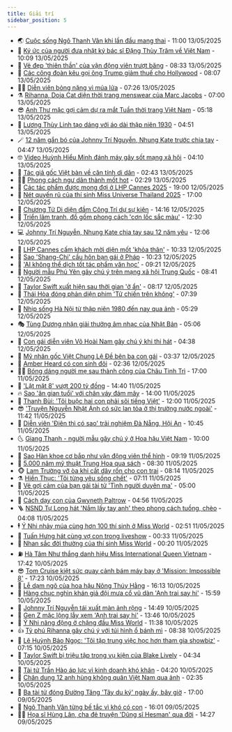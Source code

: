 ```yaml
---
title: Giải trí
sidebar_position: 5
---
```


<!-- vnexpress-giai-tri:START -->
- 🌏 [Cuộc sống Ngô Thanh Vân khi lần đầu mang thai](https://vnexpress.net/cuoc-song-ngo-thanh-van-khi-lan-dau-mang-thai-4884479.html) - 11:00 13/05/2025
- 💫 [Ký ức của người đưa nhật ký bác sĩ Đặng Thùy Trâm về Việt Nam](https://vnexpress.net/ky-uc-cua-nguoi-dua-nhat-ky-bac-si-dang-thuy-tram-ve-viet-nam-4884634.html) - 10:09 13/05/2025
- 🌮 [Vẻ đẹp &#39;thiên thần&#39; của vận động viên trượt băng](https://vnexpress.net/ve-dep-thien-than-cua-van-dong-vien-truot-bang-4885161.html) - 08:33 13/05/2025
- 🧠 [Các công đoàn kêu gọi ông Trump giảm thuế cho Hollywood](https://vnexpress.net/cac-cong-doan-keu-goi-ong-trump-giam-thue-cho-hollywood-4885127.html) - 08:07 13/05/2025
- 👨‍🏫 [Diễn viên bỏng nặng vì múa lửa](https://vnexpress.net/dien-vien-bong-nang-vi-mua-lua-4885335.html) - 07:26 13/05/2025
- ⚗️ [Rihanna, Doja Cat diện thời trang menswear của Marc Jacobs](https://vnexpress.net/rihanna-doja-cat-dien-thoi-trang-menswear-cua-marc-jacobs-4883824.html) - 07:00 13/05/2025
- 😎 [Anh Thư mặc gợi cảm dự ra mắt Tuần thời trang Việt Nam](https://vnexpress.net/anh-thu-mac-goi-cam-du-ra-mat-tuan-thoi-trang-viet-nam-4885164.html) - 05:18 13/05/2025
- 🫣 [Lương Thùy Linh tạo dáng với áo dài thập niên 1930](https://vnexpress.net/luong-thuy-linh-tao-dang-voi-ao-dai-thap-nien-1930-4885185.html) - 04:51 13/05/2025
- 🪄 [12 năm gắn bó của Johnny Trí Nguyễn, Nhung Kate trước chia tay](https://vnexpress.net/12-nam-gan-bo-cua-johnny-tri-nguyen-nhung-kate-truoc-chia-tay-4885135.html) - 04:47 13/05/2025
- 🤓 [Video Huỳnh Hiểu Minh đánh máy gây sốt mạng xã hội](https://vnexpress.net/video-huynh-hieu-minh-danh-may-gay-sot-mang-xa-hoi-4885158.html) - 04:10 13/05/2025
- 🫶 [Tác giả gốc Việt bàn về căn tính di dân](https://vnexpress.net/tac-gia-goc-viet-ban-ve-can-tinh-di-dan-4884661.html) - 02:43 13/05/2025
- 🧑‍🏫 [Phong cách ngư dân thành mốt hot](https://vnexpress.net/phong-cach-ngu-dan-thanh-mot-hot-4884617.html) - 02:29 13/05/2025
- 🦄 [Các tác phẩm được mong đợi ở LHP Cannes 2025](https://vnexpress.net/cac-tac-pham-duoc-mong-doi-o-lhp-cannes-2025-4884561.html) - 19:00 12/05/2025
- 💫 [Nét quyến rũ của thí sinh Miss Universe Thailand 2025](https://vnexpress.net/net-quyen-ru-cua-thi-sinh-miss-universe-thailand-2025-4884866.html) - 17:00 12/05/2025
- 🎊 [Chương Tử Di diện đầm Công Trí dự sự kiện](https://vnexpress.net/chuong-tu-di-dien-dam-cong-tri-du-su-kien-4885045.html) - 14:16 12/05/2025
- 👹 [Triển lãm tranh, đồ gốm phong cách &#39;cơn lốc sắc màu&#39;](https://vnexpress.net/trien-lam-tranh-do-gom-phong-cach-con-loc-sac-mau-4884715.html) - 12:30 12/05/2025
- 💻 [Johnny Trí Nguyễn, Nhung Kate chia tay sau 12 năm yêu](https://vnexpress.net/johnny-tri-nguyen-nhung-kate-chia-tay-sau-12-nam-yeu-4882254.html) - 12:06 12/05/2025
- 🤡 [LHP Cannes cấm khách mời diện mốt &#39;khỏa thân&#39;](https://vnexpress.net/lhp-cannes-cam-khach-moi-dien-mot-khoa-than-4884946.html) - 10:33 12/05/2025
- 🥰 [Sao &#39;Shang-Chi&#39; cầu hôn bạn gái ở Pháp](https://vnexpress.net/sao-shang-chi-cau-hon-ban-gai-o-phap-4884871.html) - 10:23 12/05/2025
- 🚀 [&#39;AI không thể dịch tốt tác phẩm văn học&#39;](https://vnexpress.net/ai-khong-the-dich-tot-tac-pham-van-hoc-4883906.html) - 09:21 12/05/2025
- 📝 [Người mẫu Phú Yên gây chú ý trên mạng xã hội Trung Quốc](https://vnexpress.net/nguoi-mau-phu-yen-gay-chu-y-tren-mang-xa-hoi-trung-quoc-4884793.html) - 08:41 12/05/2025
- 🐲 [Taylor Swift xuất hiện sau thời gian &#39;ở ẩn&#39;](https://vnexpress.net/taylor-swift-xuat-hien-sau-thoi-gian-o-an-4884707.html) - 08:17 12/05/2025
- 🎃 [Thái Hòa đóng phản diện phim &#39;Tử chiến trên không&#39;](https://vnexpress.net/thai-hoa-dong-phan-dien-phim-tu-chien-tren-khong-4884752.html) - 07:39 12/05/2025
- 🤠 [Nhịp sống Hà Nội từ thập niên 1980 đến nay qua ảnh](https://vnexpress.net/nhip-song-ha-noi-tu-thap-nien-1980-den-nay-qua-anh-4884509.html) - 05:29 12/05/2025
- 🎭 [Tùng Dương nhận giải thưởng âm nhạc của Nhật Bản](https://vnexpress.net/tung-duong-nhan-giai-thuong-am-nhac-cua-nhat-ban-4884604.html) - 05:06 12/05/2025
- 🧰 [Con gái diễn viên Võ Hoài Nam gây chú ý khi thi hát](https://vnexpress.net/con-gai-dien-vien-vo-hoai-nam-gay-chu-y-khi-thi-hat-4884629.html) - 04:38 12/05/2025
- 🦍 [Mỹ nhân gốc Việt Chung Lệ Đề bên ba con gái](https://vnexpress.net/my-nhan-goc-viet-chung-le-de-ben-ba-con-gai-4884590.html) - 03:37 12/05/2025
- 🌝 [Amber Heard có con sinh đôi](https://vnexpress.net/amber-heard-co-con-sinh-doi-4884581.html) - 02:36 12/05/2025
- 🧑‍💻 [Bóng dáng người mẹ sau thành công của Châu Tinh Trì](https://vnexpress.net/bong-dang-nguoi-me-sau-thanh-cong-cua-chau-tinh-tri-4884331.html) - 17:00 11/05/2025
- 🥸 [&#39;Lật mặt 8&#39; vượt 200 tỷ đồng](https://vnexpress.net/lat-mat-8-vuot-200-ty-dong-4884462.html) - 14:40 11/05/2025
- 🔥 [Sao &#39;ăn gian tuổi&#39; với chân váy đám mây](https://vnexpress.net/sao-an-gian-tuoi-voi-chan-vay-dam-may-4884094.html) - 14:00 11/05/2025
- 🐎 [Thanh Bùi: &#39;Tôi buộc hai con phải sõi tiếng Việt&#39;](https://vnexpress.net/thanh-bui-toi-buoc-hai-con-phai-soi-tieng-viet-4884399.html) - 12:00 11/05/2025
- 😎 [&#39;Truyện Nguyễn Nhật Ánh có sức lan tỏa ở thị trường nước ngoài&#39;](https://vnexpress.net/truyen-nguyen-nhat-anh-co-suc-lan-toa-o-thi-truong-nuoc-ngoai-4884426.html) - 11:42 11/05/2025
- 🦄 [Diễn viên &#39;Điên thì có sao&#39; trải nghiệm Đà Nẵng, Hội An](https://vnexpress.net/dien-vien-dien-thi-co-sao-trai-nghiem-da-nang-hoi-an-4884424.html) - 10:45 11/05/2025
- 🌜 [Giang Thanh - người mẫu gây chú ý ở Hoa hậu Việt Nam](https://vnexpress.net/giang-thanh-nguoi-mau-gay-chu-y-o-hoa-hau-viet-nam-4884369.html) - 10:00 11/05/2025
- 🚦 [Sao Hàn khoe cơ bắp như vận động viên thể hình](https://vnexpress.net/sao-han-khoe-co-bap-nhu-van-dong-vien-the-hinh-4884197.html) - 09:19 11/05/2025
- 🧐 [5.000 năm mỹ thuật Trung Hoa qua sách](https://vnexpress.net/5-000-nam-my-thuat-trung-hoa-qua-sach-4881405.html) - 08:30 11/05/2025
- 🐵 [Lam Trường vỡ òa khi cắt dây rốn cho con trai](https://vnexpress.net/lam-truong-vo-oa-khi-cat-day-ron-cho-con-trai-4884375.html) - 08:14 11/05/2025
- ⚗️ [Hiền Thục: &#39;Tôi từng yêu sống chết&#39;](https://vnexpress.net/hien-thuc-toi-tung-yeu-song-chet-4884358.html) - 07:11 11/05/2025
- 👺 [Vẻ gợi cảm của bạn gái tài tử &#39;Tình người duyên ma&#39;](https://vnexpress.net/ve-goi-cam-cua-ban-gai-tai-tu-tinh-nguoi-duyen-ma-4884211.html) - 05:00 11/05/2025
- 🌊 [Cách dạy con của Gwyneth Paltrow](https://vnexpress.net/cach-day-con-cua-gwyneth-paltrow-4883842.html) - 04:56 11/05/2025
- 🪜 [NSND Tự Long hát &#39;Nắm lấy tay anh&#39; theo phong cách tuồng, chèo](https://vnexpress.net/nsnd-tu-long-hat-nam-lay-tay-anh-theo-phong-cach-tuong-cheo-4884307.html) - 04:08 11/05/2025
- 🕴 [Ý Nhi nhảy múa cùng hơn 100 thí sinh ở Miss World](https://vnexpress.net/y-nhi-nhay-mua-cung-hon-100-thi-sinh-o-miss-world-4884301.html) - 02:51 11/05/2025
- 💃 [Tuấn Hưng hát cùng vợ con trong liveshow](https://vnexpress.net/tuan-hung-hat-cung-vo-con-trong-liveshow-4884276.html) - 00:33 11/05/2025
- 🦄 [Nhan sắc đời thường của thí sinh Miss World](https://vnexpress.net/nhan-sac-doi-thuong-cua-thi-sinh-miss-world-4884212.html) - 00:20 11/05/2025
- ⛽️ [Hà Tâm Như thắng danh hiệu Miss International Queen Vietnam](https://vnexpress.net/ha-tam-nhu-thang-danh-hieu-miss-international-queen-vietnam-4884225.html) - 17:42 10/05/2025
- 😎 [Tom Cruise kiệt sức quay cảnh bám máy bay ở &#39;Mission: Impossible 8&#39;](https://vnexpress.net/tom-cruise-kiet-suc-quay-canh-bam-may-bay-o-mission-impossible-8-4884034.html) - 17:23 10/05/2025
- 🌊 [Lễ dạm ngõ của hoa hậu Nông Thúy Hằng](https://vnexpress.net/le-dam-ngo-cua-hoa-hau-nong-thuy-hang-4884234.html) - 16:13 10/05/2025
- 🐲 [Hàng chục nghìn khán giả đội mưa cổ vũ dàn &#39;Anh trai say hi&#39;](https://vnexpress.net/hang-chuc-nghin-khan-gia-doi-mua-co-vu-dan-anh-trai-say-hi-4884243.html) - 15:59 10/05/2025
- 💂 [Johnny Trí Nguyễn tái xuất màn ảnh rộng](https://vnexpress.net/johnny-tri-nguyen-tai-xuat-man-anh-rong-4884203.html) - 14:49 10/05/2025
- 🙉 [Gen Z mặc lộng lẫy xem &#39;Anh trai say hi&#39;](https://vnexpress.net/gen-z-mac-long-lay-xem-anh-trai-say-hi-4884222.html) - 13:46 10/05/2025
- 💪 [Ý Nhi năng động ở chặng đầu Miss World](https://vnexpress.net/y-nhi-nang-dong-o-chang-dau-miss-world-4882909.html) - 11:38 10/05/2025
- 👍 [Tỷ phú Rihanna gây chú ý với túi hình ổ bánh mì](https://vnexpress.net/ty-phu-rihanna-gay-chu-y-voi-tui-hinh-o-banh-mi-4884057.html) - 08:38 10/05/2025
- 💪 [Lê Huỳnh Bảo Ngọc: &#39;Tôi tập trung việc học hơn tham gia showbiz&#39;](https://vnexpress.net/le-huynh-bao-ngoc-toi-tap-trung-viec-hoc-hon-tham-gia-showbiz-4880892.html) - 07:15 10/05/2025
- 💄 [Taylor Swift bị triệu tập trong vụ kiện của Blake Lively](https://vnexpress.net/taylor-swift-bi-trieu-tap-trong-vu-kien-cua-blake-lively-4884020.html) - 04:34 10/05/2025
- 🦩 [Tài tử Trần Hào áp lực vì kinh doanh khó khăn](https://vnexpress.net/tai-tu-tran-hao-ap-luc-vi-kinh-doanh-kho-khan-4884071.html) - 04:20 10/05/2025
- 🥸 [Chân dung 12 anh hùng không quân Việt Nam qua ảnh](https://vnexpress.net/chan-dung-12-anh-hung-khong-quan-viet-nam-qua-anh-4882417.html) - 02:35 10/05/2025
- 🧰 [Ba tài tử đóng Đường Tăng &#39;Tây du ký&#39; ngày ấy, bây giờ](https://vnexpress.net/ba-tai-tu-dong-duong-tang-tay-du-ky-ngay-ay-bay-gio-4883745.html) - 17:00 09/05/2025
- 💼 [Ngô Thanh Vân từng bế tắc vì khó có con](https://vnexpress.net/ngo-thanh-van-tung-be-tac-vi-kho-co-con-4883916.html) - 16:01 09/05/2025
- 🧑‍💻 [Họa sĩ Hùng Lân, cha đẻ truyện &#39;Dũng sĩ Hesman&#39; qua đời](https://vnexpress.net/hoa-si-hung-lan-cha-de-truyen-dung-si-hesman-qua-doi-4883924.html) - 14:27 09/05/2025<!-- vnexpress-giai-tri:END -->
